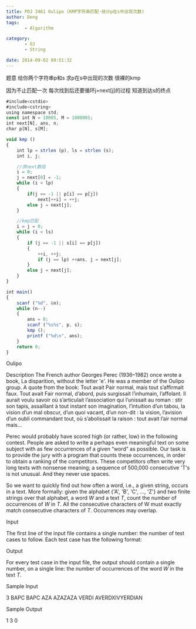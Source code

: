 ```yaml
---
title: POJ 3461 Oulipo (KMP字符串匹配·统计p在s中出现次数)
author: Deng
tags: 
       - Algorithm

category: 
       - OJ
       - String

date: 2014-09-02 09:51:32
---
```

题意 给你两个字符串p和s 求p在s中出现的次数 很裸的kmp

因为不止匹配一次 每次找到后还要循环j=next[j]的过程 知道到达s的终点

```js 
#include<cstdio>
#include<cstring>
using namespace std;
const int N = 10005, M = 1000005;
int next[N], ans, n;
char p[N], s[M];

void kmp ()
{
    int lp = strlen (p), ls = strlen (s);
    int i, j;

    //求next数组
    i = 0;
    j = next[0] = -1;
    while (i < lp)
    {
        if(j == -1 || p[i] == p[j])
            next[++i] = ++j;
        else j = next[j];
    }

    //kmp匹配
    i = j = 0;
    while (i < ls)
    {
        if (j == -1 || s[i] == p[j])
        {
            ++i, ++j;
            if (j == lp) ++ans, j = next[j];
        }
        else j = next[j];
    }
}

int main()
{
    scanf ("%d", &n);
    while (n--)
    {
        ans = 0;
        scanf ("%s%s", p, s);
        kmp ();
        printf ("%d\n", ans);
    }
    return 0;
}
```

Oulipo

Description
The French author Georges Perec (1936–1982) once wrote a book, La disparition, without the letter 'e'. He was a member of the Oulipo group. A quote from the book:
Tout avait Pair normal, mais tout s’affirmait faux. Tout avait Fair normal, d’abord, puis surgissait l’inhumain, l’affolant. Il aurait voulu savoir où s’articulait l’association qui l’unissait au roman : stir son tapis, assaillant à tout instant son imagination, l’intuition d’un tabou, la vision d’un mal obscur, d’un quoi vacant, d’un non-dit : la vision, l’avision d’un oubli commandant tout, où s’abolissait la raison : tout avait l’air normal mais…

Perec would probably have scored high (or rather, low) in the following contest. People are asked to write a perhaps even meaningful text on some subject with as few occurrences of a given “word” as possible. Our task is to provide the jury with a program that counts these occurrences, in order to obtain a ranking of the competitors. These competitors often write very long texts with nonsense meaning; a sequence of 500,000 consecutive 'T's is not unusual. And they never use spaces.

So we want to quickly find out how often a word, i.e., a given string, occurs in a text. More formally: given the alphabet {'A', 'B', 'C', …, 'Z'} and two finite strings over that alphabet, a word *W* and a text *T*, count the number of occurrences of *W* in *T*. All the consecutive characters of W must exactly match consecutive characters of *T*. Occurrences may overlap.

Input

The first line of the input file contains a single number: the number of test cases to follow. Each test case has the following format:

Output

For every test case in the input file, the output should contain a single number, on a single line: the number of occurrences of the word *W* in the text *T*.

Sample Input

3 BAPC BAPC AZA AZAZAZA VERDI AVERDXIVYERDIAN

Sample Output

1 3 0